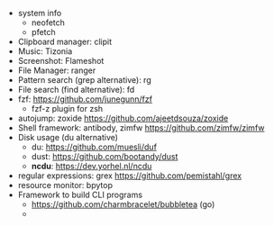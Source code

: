 - system info
	- neofetch
	- pfetch
- Clipboard manager: clipit
- Music: Tizonia
- Screenshot: Flameshot
- File Manager: ranger
- Pattern search (grep alternative): rg
- File search (find alternative): fd
- fzf: https://github.com/junegunn/fzf
	- fzf-z plugin for zsh
- autojump: zoxide https://github.com/ajeetdsouza/zoxide
- Shell framework: antibody, zimfw https://github.com/zimfw/zimfw
- Disk usage (du alternative)
	- du: https://github.com/muesli/duf
	- dust: https://github.com/bootandy/dust
	- **ncdu**: https://dev.yorhel.nl/ncdu
- regular expressions: grex https://github.com/pemistahl/grex
- resource monitor: bpytop
- Framework to build CLI programs
	- https://github.com/charmbracelet/bubbletea (go)
	-